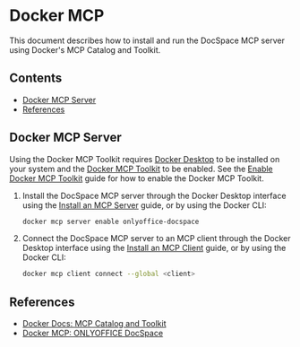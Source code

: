 # Docker MCP

This document describes how to install and run the DocSpace MCP server using
Docker's MCP Catalog and Toolkit.

## Contents

- [Docker MCP Server](#docker-mcp-server)
- [References](#references)

## Docker MCP Server

Using the Docker MCP Toolkit requires [Docker Desktop] to be installed on your
system and the [Docker MCP Toolkit] to be enabled. See the
[Enable Docker MCP Toolkit] guide for how to enable the Docker MCP Toolkit.

1. Install the DocSpace MCP server through the Docker Desktop interface using the
[Install an MCP Server] guide, or by using the Docker CLI:

    ```sh
    docker mcp server enable onlyoffice-docspace
    ```

2. Connect the DocSpace MCP server to an MCP client through the Docker Desktop
interface using the [Install an MCP Client] guide, or by using the Docker CLI:

    ```sh
    docker mcp client connect --global <client>
    ```

## References

- [Docker Docs: MCP Catalog and Toolkit]
- [Docker MCP: ONLYOFFICE DocSpace]

<!-- Footnotes -->

[Docker Desktop]: https://www.docker.com/products/docker-desktop/
[Docker MCP Toolkit]: https://docs.docker.com/ai/mcp-catalog-and-toolkit/toolkit/

[Enable Docker MCP Toolkit]: https://docs.docker.com/ai/mcp-catalog-and-toolkit/toolkit/#enable-docker-mcp-toolkit
[Install an MCP Server]: https://docs.docker.com/ai/mcp-catalog-and-toolkit/toolkit/#install-an-mcp-server
[Install an MCP Client]: https://docs.docker.com/ai/mcp-catalog-and-toolkit/toolkit/#install-an-mcp-client

[Docker Docs: MCP Catalog and Toolkit]: https://docs.docker.com/ai/mcp-catalog-and-toolkit/
[Docker MCP: ONLYOFFICE DocSpace]: https://hub.docker.com/mcp/server/onlyoffice-docspace/
